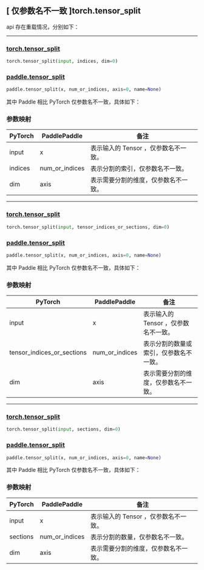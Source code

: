 ## [ 仅参数名不一致 ]torch.tensor_split
api 存在重载情况，分别如下：

-------------------------------------------------------------------------------------------------

### [torch.tensor_split](https://pytorch.org/docs/stable/generated/torch.tensor_split.html)

```python
torch.tensor_split(input, indices, dim=0)
```

### [paddle.tensor_split](https://www.paddlepaddle.org.cn/documentation/docs/zh/develop/api/paddle/tensor_split_cn.html)

```python
paddle.tensor_split(x, num_or_indices, axis=0, name=None)
```

其中 Paddle 相比 PyTorch 仅参数名不一致，具体如下：

### 参数映射

| PyTorch       | PaddlePaddle | 备注                                                    |
| ------------- | ------------ | ------------------------------------------------------  |
| input         | x            | 表示输入的 Tensor ，仅参数名不一致。                        |
| indices           | num_or_indices         | 表示分割的索引，仅参数名不一致。                          |
| dim           | axis         | 表示需要分割的维度，仅参数名不一致。                          |

-------------------------------------------------------------------------------------------------

### [torch.tensor_split](https://pytorch.org/docs/stable/generated/torch.tensor_split.html)

```python
torch.tensor_split(input, tensor_indices_or_sections, dim=0)
```

### [paddle.tensor_split](https://www.paddlepaddle.org.cn/documentation/docs/zh/develop/api/paddle/tensor_split_cn.html)

```python
paddle.tensor_split(x, num_or_indices, axis=0, name=None)
```

其中 Paddle 相比 PyTorch 仅参数名不一致，具体如下：

### 参数映射

| PyTorch       | PaddlePaddle | 备注                                                    |
| ------------- | ------------ | ------------------------------------------------------  |
| input         | x            | 表示输入的 Tensor ，仅参数名不一致。                        |
| tensor_indices_or_sections           | num_or_indices         | 表示分割的数量或索引，仅参数名不一致。                          |
| dim           | axis         | 表示需要分割的维度，仅参数名不一致。                          |

-------------------------------------------------------------------------------------------------

### [torch.tensor_split](https://pytorch.org/docs/stable/generated/torch.tensor_split.html)

```python
torch.tensor_split(input, sections, dim=0)
```

### [paddle.tensor_split](https://www.paddlepaddle.org.cn/documentation/docs/zh/develop/api/paddle/tensor_split_cn.html)

```python
paddle.tensor_split(x, num_or_indices, axis=0, name=None)
```

其中 Paddle 相比 PyTorch 仅参数名不一致，具体如下：

### 参数映射

| PyTorch       | PaddlePaddle | 备注                                                    |
| ------------- | ------------ | ------------------------------------------------------  |
| input         | x            | 表示输入的 Tensor ，仅参数名不一致。                        |
| sections           | num_or_indices         | 表示分割的数量，仅参数名不一致。                          |
| dim           | axis         | 表示需要分割的维度，仅参数名不一致。                          |
